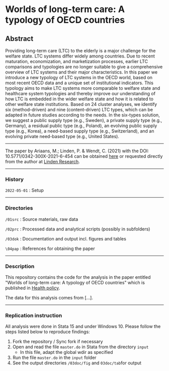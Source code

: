 # Worlds of long-term care: A typology of OECD countries

## Abstract

Providing long-term care (LTC) to the elderly is a major challenge for the welfare state. LTC systems differ widely among countries. Due to recent maturation, economization, and marketization processes, earlier LTC comparisons and typologies are no longer suitable to give a comprehensive overview of LTC systems and their major characteristics. In this paper we introduce a new typology of LTC systems in the OECD world, based on most recent OECD data and a unique set of institutional indicators. This typology aims to make LTC systems more comparable to welfare state and healthcare system typologies and thereby improve our understanding of how LTC is embedded in the wider welfare state and how it is related to other welfare state institutions. Based on 24 cluster analyses, we identify six (method-driven) and nine (content-driven) LTC types, which can be adapted in future studies according to the needs. In the six-types solution, we suggest a public supply type (e.g., Sweden), a private supply type (e.g., Germany), a residual public type (e.g., Poland), an evolving public supply type (e.g., Korea), a need-based supply type (e.g., Switzerland), and an evolving private need-based type (e.g., United States).

----

The paper by Ariaans, M.; Linden, P. & Wendt, C. (2021) with the DOI: 10.5771/0342-300X-2021-6-454 can be obtained [here](https://www.wsi.de/de/wsi-mitteilungen-vignettenstudie-akzeptanz-sanktionen-im-sgb-ii-36761.htm) or requested directly from the author at [Linden Research](mailto:research@linden-online.com).

----

### History

`2022-05-01`
:  Setup

---

### Directories

`/01src`
:  Source materials, raw data

`/02prc`
:  Processed data and analytical scripts (possibly in subfolders)

`/03dok`
:  Documentation and output incl. figures and tables

`\04pap`
:  References for obtaining the paper

---

### Description

This repository contains the code for the analysis in the paper entitled "Worlds of long-term care: A typology of OECD countries" which is published in [Health policy](https://www.sciencedirect.com/science/article/pii/S016885102100052X).

The data for this analysis comes from [...].

---

### Replication instruction

All analysis were done in Stata 15 and under Windows 10. Please follow the steps listed below to reproduce findings:

1. Fork the repository / Sync fork if necessary
2. Open and read the file `master.do` in Stata from the directory `input`
    - In this file, adapt the global wdir as specified
3. Run the file `master.do` in the `input` folder
4. See the output directories `/03doc/fig` and `03doc/tab`for output
